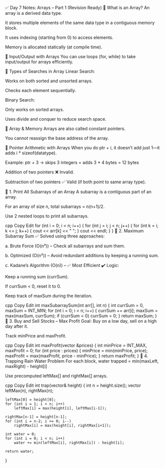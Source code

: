 ✅ Day 7 Notes: Arrays – Part 1 (Revision Ready)
🔹 What is an Array?
An array is a derived data type.

It stores multiple elements of the same data type in a contiguous memory block.

It uses indexing (starting from 0) to access elements.

Memory is allocated statically (at compile time).

🔹 Input/Output with Arrays
You can use loops (for, while) to take input/output for arrays efficiently.

🔹 Types of Searches in Array
Linear Search:

Works on both sorted and unsorted arrays.

Checks each element sequentially.

Binary Search:

Only works on sorted arrays.

Uses divide and conquer to reduce search space.

🔹 Array & Memory
Arrays are also called constant pointers.

You cannot reassign the base address of the array.

🔹 Pointer Arithmetic with Arrays
When you do ptr + i, it doesn’t add just 1—it adds i \* sizeof(datatype).

Example: ptr + 3 → skips 3 integers = adds 3 \* 4 bytes = 12 bytes

Addition of two pointers ❌ Invalid.

Subtraction of two pointers ✅ Valid (if both point to same array type).

📌 1. Print All Subarrays of an Array
A subarray is a contiguous part of an array.

For an array of size n, total subarrays = n(n+1)/2.

Use 2 nested loops to print all subarrays.

cpp
Copy
Edit
for (int i = 0; i < n; i++) {
for (int j = i; j < n; j++) {
for (int k = i; k <= j; k++) {
cout << arr[k] << " ";
}
cout << endl;
}
}
📌 2. Maximum Subarray Sum
✅ Solved using three approaches:

a. Brute Force (O(n³)) – Check all subarrays and sum them.

b. Optimized (O(n²)) – Avoid redundant additions by keeping a running sum.

c. Kadane’s Algorithm (O(n)) – ✅ Most Efficient
✔️ Logic:

Keep a running sum (currSum).

If currSum < 0, reset it to 0.

Keep track of maxSum during the iteration.

cpp
Copy
Edit
int maxSubarraySum(int arr[], int n) {
int currSum = 0, maxSum = INT_MIN;
for (int i = 0; i < n; i++) {
currSum += arr[i];
maxSum = max(maxSum, currSum);
if (currSum < 0) currSum = 0;
}
return maxSum;
}
📌 3. Buy and Sell Stocks – Max Profit
Goal: Buy on a low day, sell on a high day after it.

Track minPrice and maxProfit.

cpp
Copy
Edit
int maxProfit(vector<int> &prices) {
int minPrice = INT_MAX, maxProfit = 0;
for (int price : prices) {
minPrice = min(minPrice, price);
maxProfit = max(maxProfit, price - minPrice);
}
return maxProfit;
}
📌 4. Trapping Rain Water Problem
For each block, water trapped = min(maxLeft, maxRight) - height[i]

Use precomputed leftMax[] and rightMax[] arrays.

cpp
Copy
Edit
int trap(vector<int>& height) {
int n = height.size();
vector<int> leftMax(n), rightMax(n);

    leftMax[0] = height[0];
    for (int i = 1; i < n; i++)
        leftMax[i] = max(height[i], leftMax[i-1]);

    rightMax[n-1] = height[n-1];
    for (int i = n-2; i >= 0; i--)
        rightMax[i] = max(height[i], rightMax[i+1]);

    int water = 0;
    for (int i = 0; i < n; i++)
        water += min(leftMax[i], rightMax[i]) - height[i];

    return water;

}
